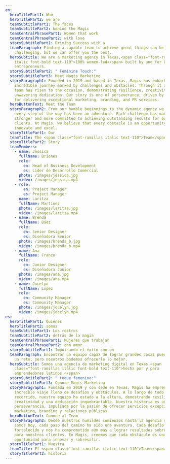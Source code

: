 ```yaml
---
en:
  heroTitlePart1: Who
  heroTitlePart2: we are
  teamSubtitlePart1: The faces
  teamSubtitlePart2: behind the Magic
  teamCentralPhrasePart1: Women that work
  teamCentralPhrasePart2: with love
  storySubtitlePart1: Driving Success with a
  teamParagraph: Finding a capable team to achieve great things can be quite
    challenging, but we can offer you the best.
  heroSubtitle: We are a marketing agency in Texas,<span class="font-ramillas
    italic font-bold text-110">100% women-led</span> built by and for Latino
    entrepreneurs.
  storySubtitlePart2: " Feminine Touch:"
  storySubtitlePart3: Meet Magis Marketing
  storyParagraph1: Founded in 2019 and based in Texas, Magis has embarked on an
    incredible journey marked by challenges and obstacles. Through it all, our
    team has risen to the occasion, demonstrating resilience, creativity, and
    unwavering dedication. Our story is one of perseverance, driven by a passion
    for delivering exceptional marketing, branding, and PR services.
  heroButtonText: Meet the Team
  storyParagraph2: From our humble beginnings to the dynamic agency we are today,
    every step of the way has been an adventure. Each challenge has made us
    stronger and more committed to achieving outstanding results for our
    clients. At Magis, we believe that every obstacle is an opportunity to
    innovate and excel.
  storyTitlePart1: Our
  teamTitle: The <span class="font-ramillas italic text-110">Team</span>
  storyTitlePart2: Story
  teamMembers:
    - name: Jessica
      fullName: Briones
      role:
        en: Head of Business Development
        es: Líder de Desarrollo Comercial
      photo: /images/jessica.jpg
      video: /images/jessica.mp4
    - role:
        en: Project Manager
        es: Project Manager
      name: Laritza
      fullName: Martínez
      photo: /images/laritza.jpg
      video: /images/laritza.mp4
    - name: Brenda
      fullName: Báez
      role:
        en: Senior Designer
        es: Diseñadora Senior
      photo: /images/brenda_b.jpg
      video: /images/brenda_b.mp4
    - name: Ana
      fullName: Franco
      role:
        en: Junior Designer
        es: Diseñadora Junior
      photo: /images/ana.jpg
      video: /images/ana.mp4
    - name: Jocelyn
      fullName: López
      role:
        en: Community Manager
        es: Community Manager
      photo: /images/jocelyn.jpg
      video: /images/jocelyn.mp4
es:
  heroTitlePart1: Quiénes
  heroTitlePart2: somos
  teamSubtitlePart1: Los rostros
  teamSubtitlePart2: detrás de la magia
  teamCentralPhrasePart1: Mujeres que trabajan
  teamCentralPhrasePart2: con amor
  storySubtitlePart1: Impulsando el éxito con un
  teamParagraph: Encontrar un equipo capaz de lograr grandes cosas puede ser todo
    un reto, pero nosotros podemos ofrecerle lo mejor.
  heroSubtitle: Somos una agencia de marketing digital en Texas,<span
    class="font-ramillas italic font-bold text-110">hecha por y para
    emprendedores latinos.</span>
  storySubtitlePart2: " toque femenino:"
  storySubtitlePart3: Conoce Magis Marketing
  storyParagraph1: Fundada en 2019 y con sede en Texas, Magis ha emprendido un
    increíble viaje lleno de desafíos y obstáculos. A lo largo de todo este
    recorrido, nuestro equipo ha estado a la altura, demostrando resiliencia,
    creatividad y una dedicación inquebrantable. Nuestra historia es una de
    perseverancia, impulsada por la pasión de ofrecer servicios excepcionales de
    marketing, branding y relaciones públicas.
  heroButtonText: Conoce al Team
  storyParagraph2: Desde nuestros humildes comienzos hasta la agencia dinámica que
    somos hoy, cada paso del camino ha sido una aventura. Cada desafío nos ha
    fortalecido y nos ha comprometido aún más a lograr resultados sobresalientes
    para nuestros clientes. En Magis, creemos que cada obstáculo es una
    oportunidad para innovar y sobresalir.
  storyTitlePart1: Nuestra
  teamTitle: El <span class="font-ramillas italic text-110">Team</span>
  storyTitlePart2: historia
---
```

